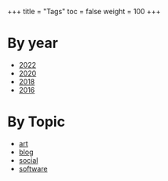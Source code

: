 +++
title = "Tags"
toc = false
weight = 100
+++

# By year

* [2022](https://lana.coffee/tags/2022/)
* [2020](https://lana.coffee/tags/2020/)
* [2018](https://lana.coffee/tags/2018/)
* [2016](https://lana.coffee/tags/2016/)


# By Topic

* [art](https://lana.coffee/tags/art/)
* [blog](https://lana.coffee/tags/blog/)
* [social](https://lana.coffee/tags/social/)
* [software](https://lana.coffee/tags/software/)